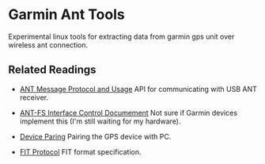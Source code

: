 Garmin Ant Tools
===================

Experimental linux tools for extracting data from garmin gps unit over wireless ant connection.

Related Readings
-------------------
 * [ANT Message Protocol and Usage](http://www.thisisant.com/images/Resources/PDF/1204662412_ant_message_protocol_and_usage.pdf)
   API for communicating with USB ANT receiver.

 * [ANT-FS Interface Control Documement](http://www.thisisant.com/images/Resources/PDF/integrated%20fs_antfs%20interface%20control%20document.pdf)
   Not sure if Garmin devices implement this (I'm still waiting for my hardware).

 * [Device Paring](http://www.thisisant.com/images/Resources/PDF/ANT_AN02_Device_Pairing.pdf)
   Pairing the GPS device with PC.

 * [FIT Protocol](http://www.thisisant.com/pages/developer-zone/fit-sdk)
   FIT format specification.
